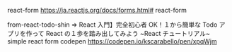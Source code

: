 react-form
https://ja.reactjs.org/docs/forms.html# react-form

from-react-todo-shin =>
React 入門】完全初心者 OK！１から簡単な Todo アプリを作って React の１歩を踏み出してみよう ~React チュートリアル~
simple react form codepen
https://codepen.io/kscarabello/pen/xpqWjm
